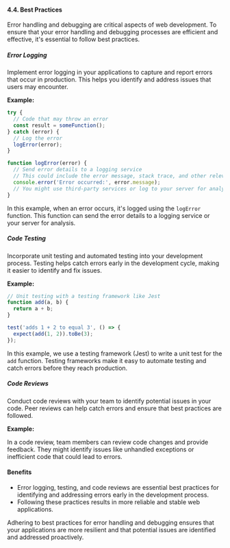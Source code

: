 #### 4.4. Best Practices

Error handling and debugging are critical aspects of web development. To ensure that your error handling and debugging processes are efficient and effective, it's essential to follow best practices.

##### Error Logging

Implement error logging in your applications to capture and report errors that occur in production. This helps you identify and address issues that users may encounter.

**Example:**

```javascript
try {
  // Code that may throw an error
  const result = someFunction();
} catch (error) {
  // Log the error
  logError(error);
}

function logError(error) {
  // Send error details to a logging service
  // This could include the error message, stack trace, and other relevant information
  console.error('Error occurred:', error.message);
  // You might use third-party services or log to your server for analysis
}
```

In this example, when an error occurs, it's logged using the `logError` function. This function can send the error details to a logging service or your server for analysis.

##### Code Testing

Incorporate unit testing and automated testing into your development process. Testing helps catch errors early in the development cycle, making it easier to identify and fix issues.

**Example:**

```javascript
// Unit testing with a testing framework like Jest
function add(a, b) {
  return a + b;
}

test('adds 1 + 2 to equal 3', () => {
  expect(add(1, 2)).toBe(3);
});
```

In this example, we use a testing framework (Jest) to write a unit test for the `add` function. Testing frameworks make it easy to automate testing and catch errors before they reach production.

##### Code Reviews

Conduct code reviews with your team to identify potential issues in your code. Peer reviews can help catch errors and ensure that best practices are followed.

**Example:**

In a code review, team members can review code changes and provide feedback. They might identify issues like unhandled exceptions or inefficient code that could lead to errors.

#### Benefits

- Error logging, testing, and code reviews are essential best practices for identifying and addressing errors early in the development process.
- Following these practices results in more reliable and stable web applications.

Adhering to best practices for error handling and debugging ensures that your applications are more resilient and that potential issues are identified and addressed proactively.
